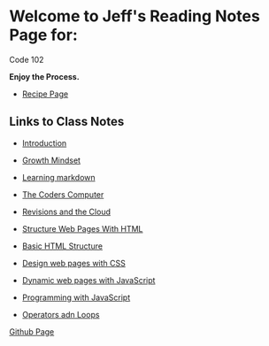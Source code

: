 # Welcome to Jeff's Reading Notes Page for:

Code 102

**Enjoy the Process.**
- [Recipe Page](https://jinman36.github.io/Recipe-page/)

## Links to Class Notes
- [Introduction](ABOUTME.md)

- [Growth Mindset](Growth_Mindset.md)

- [Learning markdown](class1.md)

- [The Coders Computer](class2.md)

- [Revisions and the Cloud](class3.md)

- [Structure Web Pages With HTML](class4.md)

- [Basic HTML Structure](html-notes)

- [Design web pages with CSS](class5.md)

- [Dynamic web pages with JavaScript](class6.md)

- [Programming with JavaScript](class7.md)

- [Operators adn Loops](class8.md)




[Github Page](jinman36.github.io/reading-notes/)



